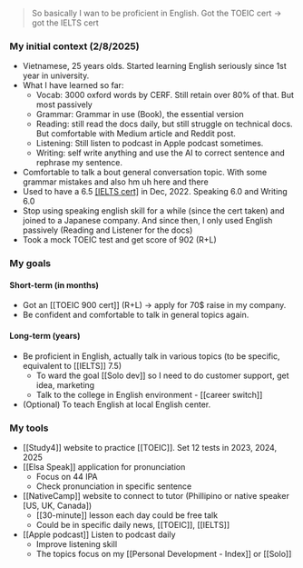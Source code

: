 > So basically I wan to be proficient in English.
> Got the TOEIC cert -> got the IELTS cert

### My initial context (2/8/2025)
- Vietnamese, 25 years olds. Started learning English seriously since 1st year in university.
- What I have learned so far:
	- Vocab: 3000 oxford words by CERF. Still retain over 80% of that. But most passively
	- Grammar: Grammar in use (Book), the essential version
	- Reading: still read the docs daily, but still struggle on technical docs. But comfortable with Medium article and Reddit post.
	- Listening: Still listen to podcast in Apple podcast sometimes.
	- Writing: self write anything and use the AI to correct sentence and rephrase my sentence.
- Comfortable to talk a bout general conversation topic. With some grammar mistakes and also hm uh here and there
- Used to have a 6.5 [[IELTS cert]](Academic) in Dec, 2022. Speaking 6.0 and Writing 6.0
- Stop using speaking english skill for a while (since the cert taken) and joined to a Japanese company. And since then, I only used English passively (Reading and Listener for the docs)
- Took a mock TOEIC test and get score of 902 (R+L)
### My goals
#### Short-term (in months)
- Got an [[TOEIC 900 cert]] (R+L) -> apply for 70$ raise in my company.
- Be confident and comfortable to talk in general topics again.
#### Long-term (years)
- Be proficient in English, actually talk in various topics (to be specific, equivalent to [[IELTS]] 7.5)
	- To ward the goal [[Solo dev]] so I need to do customer support, get idea, marketing
	- Talk to the college in English environment - [[career switch]]
- (Optional) To teach English at local English center.

### My tools
- [[Study4]] website to practice [[TOEIC]]. Set 12 tests in 2023, 2024, 2025
- [[Elsa Speak]] application for pronunciation
	- Focus on 44 IPA
	- Check pronunciation in specific sentence
- [[NativeCamp]] website to connect to tutor (Phillipino or native speaker [US, UK, Canada])
	- [[30-minute]] lesson each day could be free talk
	- Could be in specific daily news, [[TOEIC]], [[IELTS]]
- [[Apple podcast]] Listen to podcast daily
	- Improve listening skill
	- The topics focus on my [[Personal Development - Index]] or [[Solo]]
###